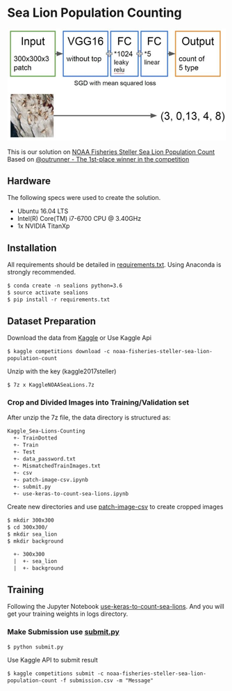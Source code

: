 # Sea Lion Population Counting

![model architecture](https://github.com/yan-roo/Kaggle_Sea-Lions-Counting/blob/master/img/model.jpg)

This is our solution on [NOAA Fisheries Steller Sea Lion Population Count](https://www.kaggle.com/c/noaa-fisheries-steller-sea-lion-population-count)<br>
Based on [@outrunner - The 1st-place winner in the competition](https://www.kaggle.com/outrunner/use-keras-to-count-sea-lions)

## Hardware
The following specs were used to create the solution.
- Ubuntu 16.04 LTS
- Intel(R) Core(TM) i7-6700 CPU @ 3.40GHz
- 1x NVIDIA TitanXp 


## Installation
All requirements should be detailed in [requirements.txt](https://github.com/yan-roo/Mask_RCNN-TinyVOC/blob/master/requirements.txt). Using Anaconda is strongly recommended.
```
$ conda create -n sealions python=3.6
$ source activate sealions
$ pip install -r requirements.txt
```

## Dataset Preparation
Download the data from [Kaggle](https://www.kaggle.com/c/noaa-fisheries-steller-sea-lion-population-count/data)
or Use Kaggle Api
```
$ kaggle competitions download -c noaa-fisheries-steller-sea-lion-population-count
```
Unzip with the key (kaggle2017steller)
```
$ 7z x KaggleNOAASeaLions.7z
```


### Crop and Divided Images into Training/Validation set
After unzip the 7z file, the data directory is structured as:
```
Kaggle_Sea-Lions-Counting
  +- TrainDotted
  +- Train
  +- Test
  +- data_password.txt
  +- MismatchedTrainImages.txt
  +- csv
  +- patch-image-csv.ipynb
  +- submit.py
  +- use-keras-to-count-sea-lions.ipynb
  ```
  
Create new directories and use [patch-image-csv](https://github.com/yan-roo/Kaggle_Sea-Lions-Counting/blob/master/patch-image-csv.ipynb) to create cropped images
```
$ mkdir 300x300
$ cd 300x300/
$ mkdir sea_lion
$ mkdir background
```

```
  +- 300x300
  |  +- sea_lion
  |  +- background
```



## Training
Following the Jupyter Notebook [use-keras-to-count-sea-lions](https://github.com/yan-roo/Kaggle_Sea-Lions-Counting/blob/master/use-keras-to-count-sea-lions.ipynb). And you will get your training weights in logs directory.


### Make Submission use [submit.py](https://github.com/yan-roo/Kaggle_Sea-Lions-Counting/blob/master/submit.py)
```
$ python submit.py
```
Use Kaggle API to submit result
```
$ kaggle competitions submit -c noaa-fisheries-steller-sea-lion-population-count -f submission.csv -m "Message"
```
